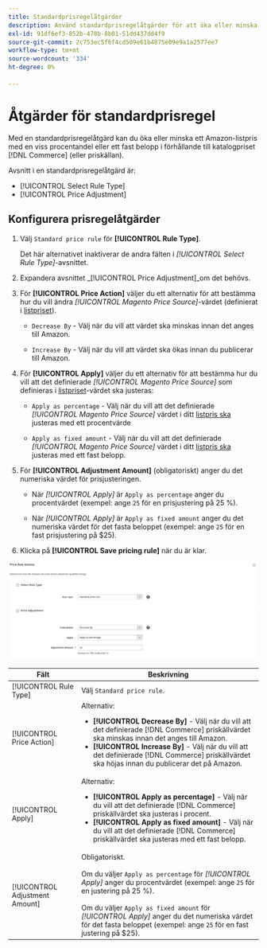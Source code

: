 ```yaml
---
title: Standardprisregelåtgärder
description: Använd standardprisregelåtgärder för att öka eller minska ett listpris för Amazon i förhållande till Commerce-katalogpriset (eller priskällan).
exl-id: 91df6ef3-852b-478b-8b01-51dd437dd4f9
source-git-commit: 2c753ec5f6f4cd509e61b4875e09e9a1a2577ee7
workflow-type: tm+mt
source-wordcount: '334'
ht-degree: 0%

---
```


# Åtgärder för standardprisregel

Med en standardprisregelåtgärd kan du öka eller minska ett Amazon-listpris med en viss procentandel eller ett fast belopp i förhållande till katalogpriset [!DNL Commerce] (eller priskällan).

Avsnitt i en standardprisregelåtgärd är:

- [!UICONTROL Select Rule Type]
- [!UICONTROL Price Adjustment]

## Konfigurera prisregelåtgärder

1. Välj `Standard price rule` för **[!UICONTROL Rule Type]**.

   Det här alternativet inaktiverar de andra fälten i _[!UICONTROL Select Rule Type]_-avsnittet.

1. Expandera avsnittet _[!UICONTROL Price Adjustment]_om det behövs.

1. För **[!UICONTROL Price Action]** väljer du ett alternativ för att bestämma hur du vill ändra *[!UICONTROL Magento Price Source]*-värdet (definierat i [listpriset](./listing-price.md)).

   - `Decrease By` - Välj när du vill att värdet ska minskas innan det anges till Amazon.

   - `Increase By` - Välj när du vill att värdet ska ökas innan du publicerar till Amazon.

1. För **[!UICONTROL Apply]** väljer du ett alternativ för att bestämma hur du vill att det definierade *[!UICONTROL Magento Price Source]* som definieras i [listpriset](./listing-price.md)-värdet ska justeras:

   - `Apply as percentage` - Välj när du vill att det definierade  *[!UICONTROL Magento Price Source]* värdet i ditt  [listpris ska ](./listing-price.md) justeras med ett procentvärde

   - `Apply as fixed amount` - Välj när du vill att det definierade  *[!UICONTROL Magento Price Source]* värdet i ditt  [listpris ska ](./listing-price.md) justeras med ett fast belopp.

1. För **[!UICONTROL Adjustment Amount]** (obligatoriskt) anger du det numeriska värdet för prisjusteringen.

   - När *[!UICONTROL Apply]* är `Apply as percentage` anger du procentvärdet (exempel: ange `25` för en prisjustering på 25 %).

   - När *[!UICONTROL Apply]* är `Apply as fixed amount` anger du det numeriska värdet för det fasta beloppet (exempel: ange `25` för en fast prisjustering på $25).

1. Klicka på **[!UICONTROL Save pricing rule]** när du är klar.

![Standardprisregel](assets/ob-price-rule-action-standard-example.png)

| Fält | Beskrivning |
|---|---|
| [!UICONTROL Rule Type] | Välj `Standard price rule`. |
| [!UICONTROL Price Action] | Alternativ:<ul><li>**[!UICONTROL Decrease By]** - Välj när du vill att det definierade  [!DNL Commerce] priskällvärdet ska minskas innan det anges till Amazon.</li><li>**[!UICONTROL Increase By]** - Välj när du vill att det definierade  [!DNL Commerce] priskällvärdet ska höjas innan du publicerar det på Amazon.</li></ul> |
| [!UICONTROL Apply] | Alternativ:<ul><li>**[!UICONTROL Apply as percentage]** - Välj när du vill att det definierade  [!DNL Commerce] priskällvärdet ska justeras i procent.</li><li>**[!UICONTROL Apply as fixed amount]** - Välj när du vill att det definierade  [!DNL Commerce] priskällvärdet ska justeras med ett fast belopp.</li></ul> |
| [!UICONTROL Adjustment Amount] | Obligatoriskt.<br><br>Om du väljer  `Apply as percentage` för  *[!UICONTROL Apply]* anger du procentvärdet (exempel: ange  `25` för en justering på 25 %).<br><br>Om du väljer  `Apply as fixed amount` för  *[!UICONTROL Apply]* anger du det numeriska värdet för det fasta beloppet (exempel: ange  `25` för en fast justering på $25). |
